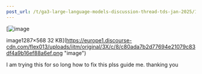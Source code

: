 ```yaml
---
post_url: /t/ga3-large-language-models-discussion-thread-tds-jan-2025/163247/106
---
```

[![image](https://europe1.discourse-cdn.com/flex013/uploads/iitm/optimized/3X/c/8/c80ada7b2d77694e21079c83df4a9b16ef88a6ef_2_690x304.png)

image1287×568 32 KB](https://europe1.discourse-cdn.com/flex013/uploads/iitm/original/3X/c/8/c80ada7b2d77694e21079c83df4a9b16ef88a6ef.png "image")

  
I am trying this for so long how to fix this plss guide me. thanking you